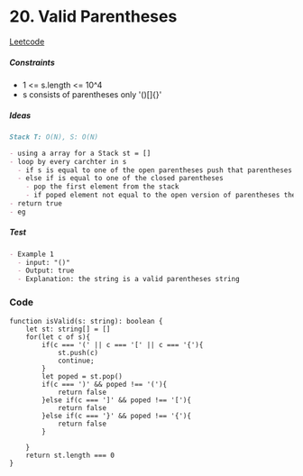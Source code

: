 # 20. Valid Parentheses

[Leetcode](https://leetcode.com/problems/valid-parentheses/description/)

##### Constraints

- 1 <= s.length <= 10^4
- s consists of parentheses only '()[]{}'

##### Ideas

```markdown
Stack T: O(N), S: O(N)

- using a array for a Stack st = []
- loop by every carchter in s
  - if s is equal to one of the open parentheses push that parentheses
  - else if is equal to one of the closed parentheses
    - pop the first element from the stack
    - if poped element not equal to the open version of parentheses then return false
- return true
- eg
```

##### Test

```markdown
- Example 1
  - input: "()"
  - Output: true
  - Explanation: the string is a valid parentheses string
```

### Code

```typescrip
function isValid(s: string): boolean {
    let st: string[] = []
    for(let c of s){
        if(c === '(' || c === '[' || c === '{'){
            st.push(c)
            continue;
        }
        let poped = st.pop()
        if(c === ')' && poped !== '('){
            return false
        }else if(c === ']' && poped !== '['){
            return false
        }else if(c === '}' && poped !== '{'){
            return false
        }

    }
    return st.length === 0
}
```
